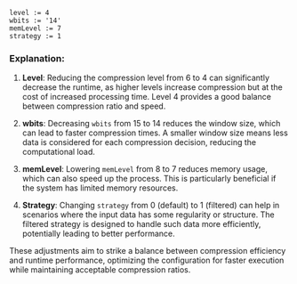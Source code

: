 ```plaintext
level := 4
wbits := '14'
memLevel := 7
strategy := 1
```

### Explanation:
1. **Level**: Reducing the compression level from 6 to 4 can significantly decrease the runtime, as higher levels increase compression but at the cost of increased processing time. Level 4 provides a good balance between compression ratio and speed.

2. **wbits**: Decreasing `wbits` from 15 to 14 reduces the window size, which can lead to faster compression times. A smaller window size means less data is considered for each compression decision, reducing the computational load.

3. **memLevel**: Lowering `memLevel` from 8 to 7 reduces memory usage, which can also speed up the process. This is particularly beneficial if the system has limited memory resources.

4. **Strategy**: Changing `strategy` from 0 (default) to 1 (filtered) can help in scenarios where the input data has some regularity or structure. The filtered strategy is designed to handle such data more efficiently, potentially leading to better performance.

These adjustments aim to strike a balance between compression efficiency and runtime performance, optimizing the configuration for faster execution while maintaining acceptable compression ratios.